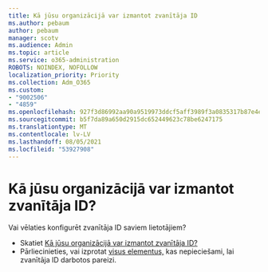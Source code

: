 ```yaml
---
title: Kā jūsu organizācijā var izmantot zvanītāja ID
ms.author: pebaum
author: pebaum
manager: scotv
ms.audience: Admin
ms.topic: article
ms.service: o365-administration
ROBOTS: NOINDEX, NOFOLLOW
localization_priority: Priority
ms.collection: Adm_O365
ms.custom:
- "9002506"
- "4859"
ms.openlocfilehash: 927f3d86992aa90a9519973ddcf5aff3989f3a0835317b87e4e71af4558d28e6
ms.sourcegitcommit: b5f7da89a650d2915dc652449623c78be6247175
ms.translationtype: MT
ms.contentlocale: lv-LV
ms.lasthandoff: 08/05/2021
ms.locfileid: "53927908"
---
```

# <a name="how-can-caller-id-be-used-in-your-organization"></a>Kā jūsu organizācijā var izmantot zvanītāja ID?

Vai vēlaties konfigurēt zvanītāja ID saviem lietotājiem?

- Skatiet [Kā jūsu organizācijā var izmantot zvanītāja ID?](https://docs.microsoft.com/microsoftteams/how-can-caller-id-be-used-in-your-organization)
- Pārliecinieties, vai izprotat [visus elementus,](https://docs.microsoft.com/microsoftteams/more-about-calling-line-id-and-calling-party-name) kas nepieciešami, lai zvanītāja ID darbotos pareizi.

